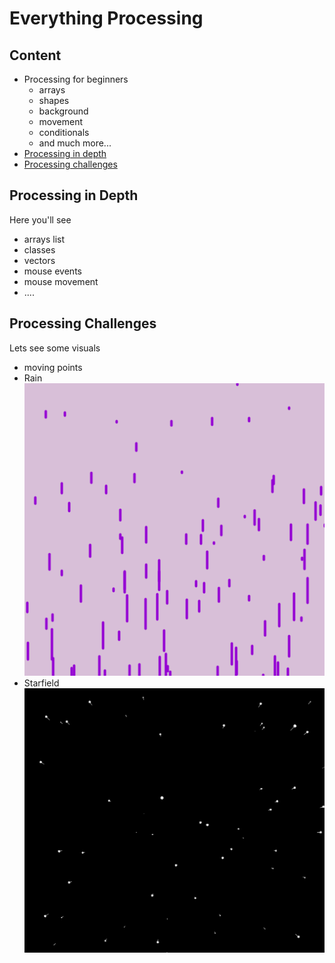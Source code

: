 # Everything Processing 

## Content 
<ul>
	<li>Processing for beginners
		<ul>
			<li>arrays</li>
			<li>shapes</li>
			<li>background</li>
			<li>movement</li>
			<li>conditionals</li>
			<li>and much more...</li>
		</ul>
	</li>
	<li><a href="#depth">Processing in depth</a></li>
	<li><a href="#challenge">Processing challenges</a></li>
</ul>

## Processing in Depth 

<p id="depth">Here you'll see<br></p>
<ul>
	<li>arrays list</li>
	<li>classes</li>
	<li>vectors</li>
	<li>mouse events</li>
	<li>mouse movement</li>
	<li>....</li>
</ul>

## Processing Challenges

<p id="challenge">Lets see some visuals<br></p>
<ul>
	<li>moving points</li>
	<li>Rain<br><img src="./results/rain.png"></li>
	<li>Starfield<br><img src="./results/star.png"></li>
</ul>
